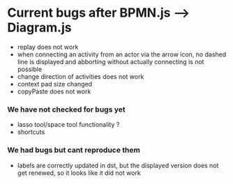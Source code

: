 # Current bugs after BPMN.js --> Diagram.js

- replay does not work
- when connecting an activity from an actor via the arrow icon, no dashed line is displayed and abborting without actually connecting is not possible
- change direction of activities does not work
- context pad size changed
- copyPaste does not work

### We have not checked for bugs yet

- lasso tool/space tool functionality ?
- shortcuts

### We had bugs but cant reproduce them

- labels are correctly updated in dst, but the displayed version does not get renewed, so it looks like it did not work
